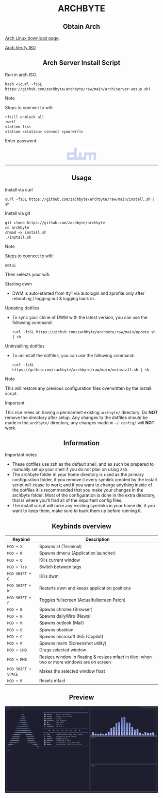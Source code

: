<div align="center">
  <h1>ARCHBYTE</h1>
</div>


<div align="center">
  <h2>Obtain Arch</h2>
</div>

[Arch Linux download page](https://archlinux.org/download/).

[Arch Verify ISO](https://youtu.be/aqQd8ygDuqo)

<div align="center">
  <h2>Arch Server Install Script</h2>
</div>

Run in arch ISO.
 ```shell
 bash <(curl -fsSL https://github.com/zachbyte/archbyte/raw/main/arch/server-setup.sh)
 ```

> [!note]
> Steps to connect to wifi:
> ```shell
> rfkill unblock all
> iwctl
> station list
> station <station> connect <yourwifi>
> ```
> Enter password.

<p align="center">
  <img src=".github/images/logo.png" alt="Image">
</p>

<hr>

<div align="center">
  <h2>Usage</h2>
</div>

Install via curl
  ```shell
  curl -fsSL https://github.com/zachbyte/archbyte/raw/main/install.sh | sh
  ```

Install via git
  ```shell
  git clone https://github.com/zachbyte/archbyte
  cd archbyte
  chmod +x install.sh
  ./install.sh
  ```

> [!note]
> Steps to connect to wifi:
> ```shell
> nmtui
> ```
> Then selects your wifi.


Starting dwm
- DWM is auto-started from tty1 via autologin and zprofile only after rebooting / logging out & logging back in.

Updating dotfiles
- To sync your clone of DWM with the latest version, you can use the following command:
  ```shell
  curl -fsSL https://github.com/zachbyte/archbyte/raw/main/update.sh | sh
  ```

Uninstalling dotfiles
- To uninstall the dotfiles, you can use the following command:
  ```shell
  curl -fsSL https://github.com/zachbyte/archbyte/raw/main/uninstall.sh | sh
  ```
> [!NOTE]  
> This will restore any previous configuration files overwritten by the install script.

> [!IMPORTANT]  
> This rice relies on having a permament existing ``archbyte/`` directory. Do **NOT** remove the directory after setup.
> Any changes to the dotfiles should be made in the ``archbyte/`` directory, any changes made in ``~/.config/`` will **NOT** work.

<div align="center">
  <h2>Information</h2>
</div>

Important notes
- These dotfiles use zsh as the default shell, and as such be prepared to manually set up your shell if you do not plan on using zsh.
- The archbyte folder in your home directory is used as the primary configuration folder, if you remove it every symlink created by the install script will cease to work; and if you want to change anything inside of the dotfiles it is recommended that you make your changes in the archbyte folder. Most of the configuration is done in the extra directory, that is where you'll find all of the important config files.
- The install script will nuke any existing symlinks in your home dir, if you want to keep them, make sure to back them up before running it.

<div align="center">
  <h2>Keybinds overview</h2>
</div>

| Keybind | Description |  
| --- | --- |  
| `MOD + X` | Spawns st (Terminal) |  
| `MOD + R` | Spawns dmenu (Application launcher) |  
| `MOD + Q` | Kills current window |  
| `MOD + Tab` | Switch between tags |
| `MOD SHIFT + Q` | Kills dwm |  
| `MOD SHIFT + W` | Restarts dwm and keeps application positions |
| `MOD SHIFT + F` | Toggles fullscreen (Actualfullscreen Patch) |
| `MOD + B` | Spawns chrome (Browser) |
| `MOD + N` | Spawns dailyWire (News) |
| `MOD + M` | Spawns outlook (Mail) |
| `MOD + O` | Spawns obsidian |
| `MOD + C` | Spawns microsoft 365 (Copilot) |
| `MOD + P` | Spawns maim (Screenshot utility) | 
| `MOD + LMB` | Drags selected window |
| `MOD + RMB` | Resizes window in floating & resizes mfact in tiled; when two or more windows are on screen |
| `MOD SHIFT + SPACE` | Makes the selected window float |
| `MOD + R` | Resets mfact |

<div align="center">
  <h2>Preview</h2>
</div>

![PV](.github/images/preview.png)
